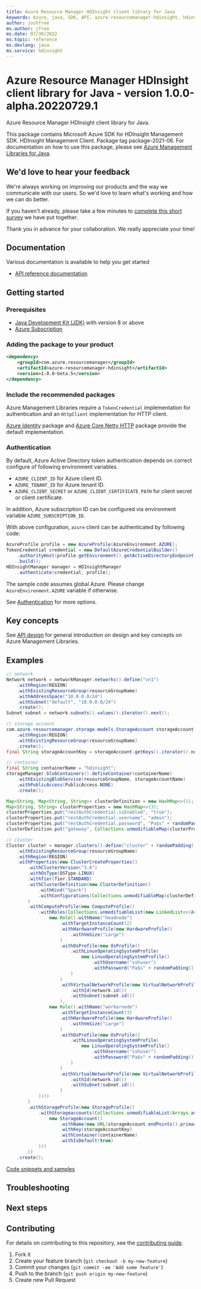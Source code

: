 ```yaml
---
title: Azure Resource Manager HDInsight client library for Java
keywords: Azure, java, SDK, API, azure-resourcemanager-hdinsight, hdinsight
author: joshfree
ms.author: jfree
ms.date: 07/30/2022
ms.topic: reference
ms.devlang: java
ms.service: hdinsight
---
```

# Azure Resource Manager HDInsight client library for Java - version 1.0.0-alpha.20220729.1 


Azure Resource Manager HDInsight client library for Java.

This package contains Microsoft Azure SDK for HDInsight Management SDK. HDInsight Management Client. Package tag package-2021-06. For documentation on how to use this package, please see [Azure Management Libraries for Java](https://aka.ms/azsdk/java/mgmt).

## We'd love to hear your feedback

We're always working on improving our products and the way we communicate with our users. So we'd love to learn what's working and how we can do better.

If you haven't already, please take a few minutes to [complete this short survey][survey] we have put together.

Thank you in advance for your collaboration. We really appreciate your time!

## Documentation

Various documentation is available to help you get started

- [API reference documentation][docs]

## Getting started

### Prerequisites

- [Java Development Kit (JDK)][jdk] with version 8 or above
- [Azure Subscription][azure_subscription]

### Adding the package to your product

[//]: # ({x-version-update-start;com.azure.resourcemanager:azure-resourcemanager-hdinsight;current})
```xml
<dependency>
    <groupId>com.azure.resourcemanager</groupId>
    <artifactId>azure-resourcemanager-hdinsight</artifactId>
    <version>1.0.0-beta.5</version>
</dependency>
```
[//]: # ({x-version-update-end})

### Include the recommended packages

Azure Management Libraries require a `TokenCredential` implementation for authentication and an `HttpClient` implementation for HTTP client.

[Azure Identity][azure_identity] package and [Azure Core Netty HTTP][azure_core_http_netty] package provide the default implementation.

### Authentication

By default, Azure Active Directory token authentication depends on correct configure of following environment variables.

- `AZURE_CLIENT_ID` for Azure client ID.
- `AZURE_TENANT_ID` for Azure tenant ID.
- `AZURE_CLIENT_SECRET` or `AZURE_CLIENT_CERTIFICATE_PATH` for client secret or client certificate.

In addition, Azure subscription ID can be configured via environment variable `AZURE_SUBSCRIPTION_ID`.

With above configuration, `azure` client can be authenticated by following code:

```java
AzureProfile profile = new AzureProfile(AzureEnvironment.AZURE);
TokenCredential credential = new DefaultAzureCredentialBuilder()
    .authorityHost(profile.getEnvironment().getActiveDirectoryEndpoint())
    .build();
HDInsightManager manager = HDInsightManager
    .authenticate(credential, profile);
```

The sample code assumes global Azure. Please change `AzureEnvironment.AZURE` variable if otherwise.

See [Authentication][authenticate] for more options.

## Key concepts

See [API design][design] for general introduction on design and key concepts on Azure Management Libraries.

## Examples

```java
// network
Network network = networkManager.networks().define("vn1")
    .withRegion(REGION)
    .withExistingResourceGroup(resourceGroupName)
    .withAddressSpace("10.0.0.0/24")
    .withSubnet("default", "10.0.0.0/24")
    .create();
Subnet subnet = network.subnets().values().iterator().next();

// storage account
com.azure.resourcemanager.storage.models.StorageAccount storageAccount = storageManager.storageAccounts().define(storageAccountName)
    .withRegion(REGION)
    .withExistingResourceGroup(resourceGroupName)
    .create();
final String storageAccountKey = storageAccount.getKeys().iterator().next().value();

// container
final String containerName = "hdinsight";
storageManager.blobContainers().defineContainer(containerName)
    .withExistingBlobService(resourceGroupName, storageAccountName)
    .withPublicAccess(PublicAccess.NONE)
    .create();

Map<String, Map<String, String>> clusterDefinition = new HashMap<>(1);
Map<String, String> clusterProperties = new HashMap<>(3);
clusterProperties.put("restAuthCredential.isEnabled", "true");
clusterProperties.put("restAuthCredential.username", "admin");
clusterProperties.put("restAuthCredential.password", "Pa$s" + randomPadding());
clusterDefinition.put("gateway", Collections.unmodifiableMap(clusterProperties));

// cluster
Cluster cluster = manager.clusters().define("cluster" + randomPadding())
    .withExistingResourceGroup(resourceGroupName)
    .withRegion(REGION)
    .withProperties(new ClusterCreateProperties()
        .withClusterVersion("3.6")
        .withOsType(OSType.LINUX)
        .withTier(Tier.STANDARD)
        .withClusterDefinition(new ClusterDefinition()
            .withKind("Spark")
            .withConfigurations(Collections.unmodifiableMap(clusterDefinition))
        )
        .withComputeProfile(new ComputeProfile()
            .withRoles(Collections.unmodifiableList(new LinkedList<>(Arrays.asList(
                new Role().withName("headnode")
                    .withTargetInstanceCount(2)
                    .withHardwareProfile(new HardwareProfile()
                        .withVmSize("Large")
                    )
                    .withOsProfile(new OsProfile()
                        .withLinuxOperatingSystemProfile(
                            new LinuxOperatingSystemProfile()
                                .withUsername("sshuser")
                                .withPassword("Pa$s" + randomPadding())
                        )
                    )
                    .withVirtualNetworkProfile(new VirtualNetworkProfile()
                        .withId(network.id())
                        .withSubnet(subnet.id())
                    ),
                new Role().withName("workernode")
                    .withTargetInstanceCount(3)
                    .withHardwareProfile(new HardwareProfile()
                        .withVmSize("Large")
                    )
                    .withOsProfile(new OsProfile()
                        .withLinuxOperatingSystemProfile(
                            new LinuxOperatingSystemProfile()
                                .withUsername("sshuser")
                                .withPassword("Pa$s" + randomPadding())
                        )
                    )
                    .withVirtualNetworkProfile(new VirtualNetworkProfile()
                        .withId(network.id())
                        .withSubnet(subnet.id())
                    )
            ))))
        )
        .withStorageProfile(new StorageProfile()
            .withStorageaccounts(Collections.unmodifiableList(Arrays.asList(
                new StorageAccount()
                    .withName(new URL(storageAccount.endPoints().primary().blob()).getHost())
                    .withKey(storageAccountKey)
                    .withContainer(containerName)
                    .withIsDefault(true)
            )))
        ))
    .create();
```
[Code snippets and samples](https://github.com/Azure/azure-sdk-for-java/blob/main/sdk/hdinsight/azure-resourcemanager-hdinsight/SAMPLE.md)


## Troubleshooting

## Next steps

## Contributing

For details on contributing to this repository, see the [contributing guide](https://github.com/Azure/azure-sdk-for-java/blob/main/CONTRIBUTING.md).

1. Fork it
1. Create your feature branch (`git checkout -b my-new-feature`)
1. Commit your changes (`git commit -am 'Add some feature'`)
1. Push to the branch (`git push origin my-new-feature`)
1. Create new Pull Request

<!-- LINKS -->
[survey]: https://microsoft.qualtrics.com/jfe/form/SV_ehN0lIk2FKEBkwd?Q_CHL=DOCS
[docs]: https://azure.github.io/azure-sdk-for-java/
[jdk]: /java/azure/jdk/
[azure_subscription]: https://azure.microsoft.com/free/
[azure_identity]: https://github.com/Azure/azure-sdk-for-java/blob/main/sdk/identity/azure-identity
[azure_core_http_netty]: https://github.com/Azure/azure-sdk-for-java/blob/main/sdk/core/azure-core-http-netty
[authenticate]: https://github.com/Azure/azure-sdk-for-java/blob/main/sdk/resourcemanager/docs/AUTH.md
[design]: https://github.com/Azure/azure-sdk-for-java/blob/main/sdk/resourcemanager/docs/DESIGN.md

